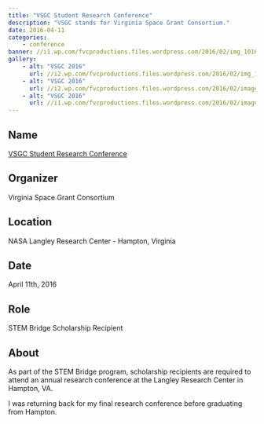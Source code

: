 ```yaml
---
title: "VSGC Student Research Conference"
description: "VSGC stands for Virginia Space Grant Consortium."
date: 2016-04-11
categories:
    - conference
banner: //i1.wp.com/fvcproductions.files.wordpress.com/2016/02/img_1016.jpg
gallery:
    - alt: "VSGC 2016"
      url: //i2.wp.com/fvcproductions.files.wordpress.com/2016/02/img_1018.jpg
    - alt: "VSGC 2016"
      url: //i2.wp.com/fvcproductions.files.wordpress.com/2016/02/image000002.jpg
    - alt: "VSGC 2016"
      url: //i1.wp.com/fvcproductions.files.wordpress.com/2016/02/image000000-copy.jpg
---
```


## Name

<a title="VSGC Student Research Conference" href="//www.vsgc.odu.edu/src/" target="_blank" rel="noopener">VSGC Student Research Conference</a>

## Organizer

Virginia Space Grant Consortium

## Location

NASA Langley Research Center - Hampton, Virginia

## Date

April 11th, 2016

## Role

STEM Bridge Scholarship Recipient

## About

As part of the STEM Bridge program, scholarship recipients are required to attend an annual research conference at the Langley Research Center in Hampton, VA.

I was returning back for my final research conference before graduating from Hampton.
